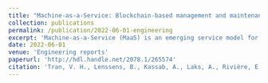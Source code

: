 ```yaml
---
title: "Machine‐as‐a‐Service: Blockchain‐based management and maintenance of industrial appliances"
collection: publications
permalink: /publication/2022-06-01-engineering
excerpt: 'Machine-as-a-Service (MaaS) is an emerging service model for industrial appliances. With MaaS, machines are rented instead of being acquired, and their lifecycle is handled by an ecosystem of specialized actors, such as different independent maintenance companies certified for interventions on specific hardware. As the number of actors, clients, and providers involved in a MaaS ecosystem grows, maintaining mutual trust relationships between all involved parties and orchestrating MaaS operations in centralized fashion quickly becomes intractable. We present a blockchain-based approach to providing MaaS in industrial settings where rented machines are equipped with IoT sensors, and where MaaS operations are orchestrated in a transparent, decentralized, and scalable way using a collection of smart contracts deployed over an infrastructure combining the Ethereum and InterPlanetary File System decentralized services. We detail the operations of MaaS, such as the lifecycle of management operations, and report on the performance of a prototype implementation deployed in the cloud.'
date: 2022-06-01
venue: 'Engineering reports'
paperurl: 'http://hdl.handle.net/2078.1/265574'
citation: 'Tran, V. H., Lenssens, B., Kassab, A., Laks, A., Rivière, E., Rosinosky, G., & Sadre, R. (2022). Machine-as-a-Service: Blockchain-based management and maintenance of industrial appliances. Engineering Reports, e12567.'
---
```


